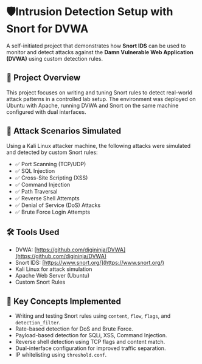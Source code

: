 # 🛡️Intrusion Detection Setup with Snort for DVWA

A self-initiated project that demonstrates how **Snort IDS** can be used to monitor and detect attacks against the **Damn Vulnerable Web Application (DVWA)** using custom detection rules.

## 🚀 Project Overview

This project focuses on writing and tuning Snort rules to detect real-world attack patterns in a controlled lab setup. The environment was deployed on Ubuntu with Apache, running DVWA and Snort on the same machine configured with dual interfaces.

## 🧪 Attack Scenarios Simulated
Using a Kali Linux attacker machine, the following attacks were simulated and detected by custom Snort rules:
- ✅ Port Scanning (TCP/UDP)
- ✅ SQL Injection
- ✅ Cross-Site Scripting (XSS)
- ✅ Command Injection
- ✅ Path Traversal
- ✅ Reverse Shell Attempts
- ✅ Denial of Service (DoS) Attacks
- ✅ Brute Force Login Attempts

## 🛠️ Tools Used
- DVWA: [https://github.com/digininja/DVWA](https://github.com/digininja/DVWA)
- Snort IDS: [https://www.snort.org/](https://www.snort.org/)
- Kali Linux for attack simulation
- Apache Web Server (Ubuntu)
- Custom Snort Rules

## 📖 Key Concepts Implemented
- Writing and testing Snort rules using `content`, `flow`, `flags`, and `detection_filter`.
- Rate-based detection for DoS and Brute Force.
- Payload-based detection for SQLi, XSS, Command Injection.
- Reverse shell detection using TCP flags and content match.
- Dual-interface configuration for improved traffic separation.
- IP whitelisting using `threshold.conf`.



